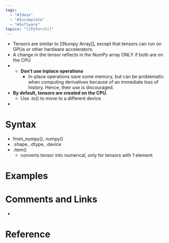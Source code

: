 ```yaml
---
tags:
  - "#Ideas"
  - "#Incomplete"
  - "#Software"
topics: "[[PyTorch]]"
---
```

- Tensors are similar to [[Numpy Array]], except that tensors can run on GPUs or other hardware accelerators.
- A change in the tensor reflects in the NumPy array ONLY if both are on the CPU
- - **Don’t use inplace operations**
    - In-place operations save some memory, but can be problematic when computing derivatives because of an immediate loss of history. Hence, their use is discouraged.
- **By default, tensors are created on the CPU.**
    - Use .to() to move to a different device
- 

# Syntax
- from_numpy(), numpy()
- .shape, .dtype, .device
- .item()
    - converts tensor into numerical, only for tensors with 1 element

# Examples

# Comments and Links
- 
# Reference